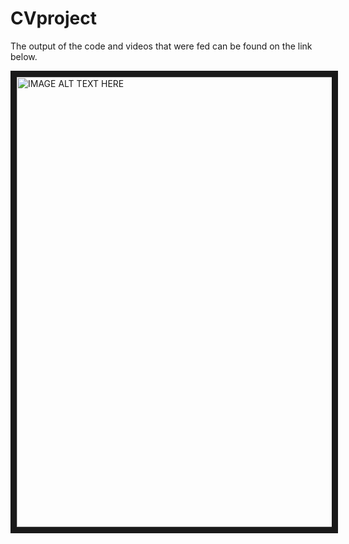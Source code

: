 # CVproject

The output of the code and videos that were fed can be found on the link below.

<a href="http://www.youtube.com/watch?feature=player_embedded&v=iSNsgj1OCLA
" target="_blank"><img src="https://img.youtube.com/vi/3oh__3AAYgc/maxresdefault.jpg" alt="IMAGE ALT TEXT HERE" width="960" height="720" border="10" />

